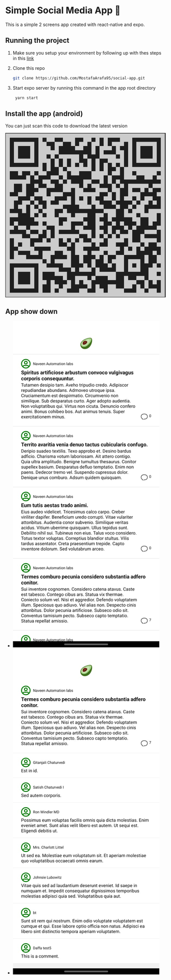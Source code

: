 # Simple Social Media App 👋

This is a simple 2 screens app created with react-native and expo.

## Running the project
1. Make sure you setup your environment by following up with thes steps in this [link](https://docs.expo.dev/get-started/set-up-your-environment/)
1. Clone this repo

   ```bash
   git clone https://github.com/MostafaArafa95/social-app.git
   ```

2. Start expo server by running this command in the app root directory

   ```bash
    yarn start
   ```

## Install the app (android)
You can just scan this code to download the latest version

![alt text](</docs/assets/barcode.png>)

## App show down
- ![alt text](/docs/assets/screenshot1.jpeg)
- ![alt text](/docs/assets/screenshot2.jpeg)
